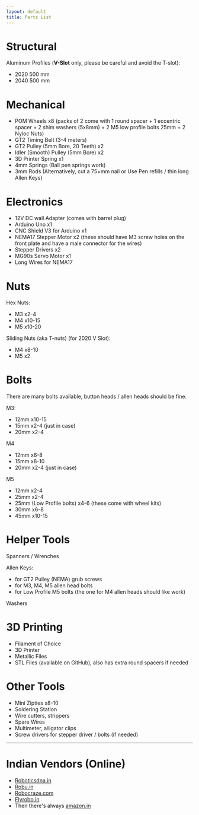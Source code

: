 ```yaml
---
layout: default
title: Parts List
---
```


# Structural
Aluminum Profiles (**V-Slot** only, please be careful and avoid the T-slot):
- 2020 500 mm
- 2040 500 mm

# Mechanical
- POM Wheels x8 (packs of 2 come with 1 round spacer + 1 eccentric spacer + 2 shim washers (5x8mm) + 2 M5 low profile bolts 25mm + 2 Nyloc Nuts)
- GT2 Timing Belt (3-4 meters)
- GT2 Pulley (5mm Bore, 20 Teeth) x2
- Idler (Smooth) Pulley (5mm Bore) x2
- 3D Printer Spring x1
- 4mm Springs (Ball pen springs work)
- 3mm Rods (Alternatively, cut a 75+mm nail or Use Pen refills / thin long Allen Keys)

# Electronics
- 12V DC wall Adapter (comes with barrel plug)
- Arduino Uno x1
- CNC Shield V3 for Arduino x1
- NEMA17 Stepper Motor x2 (these should have M3 screw holes on the front plate and have a male connector for the wires)
- Stepper Drivers x2
- MG90s Servo Motor x1
- Long Wires for NEMA17

# Nuts
Hex Nuts:
- M3 x2-4
- M4 x10-15
- M5 x10-20

Sliding Nuts (aka T-nuts) (for 2020 V Slot):
- M4 x8-10
- M5 x2  

# Bolts
There are many bolts available, button heads / allen heads should be fine.

M3:
- 12mm x10-15
- 15mm x2-4 (just in case)
- 20mm x2-4

M4
- 12mm x6-8
- 15mm x8-10
- 20mm x2-4 (just in case)

M5
- 12mm x2-4
- 25mm x2-4
- 25mm (Low Profile bolts) x4-6 (these come with wheel kits)
- 30mm x6-8
- 45mm x10-15

# Helper Tools
Spanners / Wrenches

Allen Keys:
- for GT2 Pulley (NEMA) grub screws
- for M3, M4, M5 allen head bolts
- for Low Profile M5 bolts (the one for M4 allen heads should like work)

Washers

# 3D Printing
- Filament of Choice
- 3D Printer
- Metallic Files
- STL Files (available on GitHub), also has extra round spacers if needed

# Other Tools
- Mini Zipties x8-10
- Soldering Station
- Wire cutters, strippers
- Spare Wires
- Multimeter, alligator clips
- Screw drivers for stepper driver / bolts (if needed)

---

# Indian Vendors (Online)

- [Roboticsdna.in](https://Roboticsdna.in)
- [Robu.in](https://Robu.in)
- [Robocraze.com](https://Robocraze.com)
- [Flyrobo.in](https://Flyrobo.in)
- Then there's always [amazon.in](https://amazon.in)
